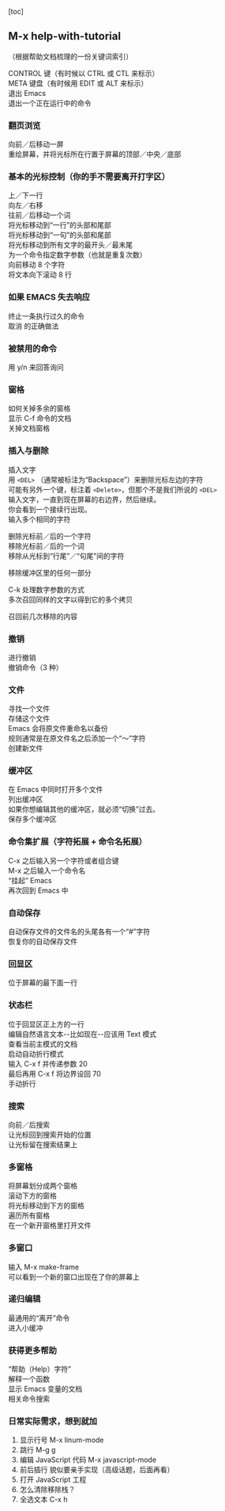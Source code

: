 [toc]
## M-x help-with-tutorial
（根据帮助文档梳理的一份关键词索引）

CONTROL 键（有时候以 CTRL 或 CTL 来标示）  
META 键盘（有时候用 EDIT 或 ALT 来标示）  
退出 Emacs  
退出一个正在运行中的命令  

### 翻页浏览
向前／后移动一屏  
重绘屏幕，并将光标所在行置于屏幕的顶部／中央／底部  

### 基本的光标控制（你的手不需要离开打字区）
上／下一行  
向左／右移  
往前／后移动一个词  
将光标移动到“一行”的头部和尾部  
将光标移动到“一句”的头部和尾部  
将光标移动到所有文字的最开头／最末尾  
为一个命令指定数字参数（也就是重复次数）  
向前移动 8 个字符  
将文本向下滚动 8 行  

### 如果 EMACS 失去响应
终止一条执行过久的命令  
取消 <ESC> 的正确做法  

### 被禁用的命令
用 y/n 来回答询问  

### 窗格
如何关掉多余的窗格  
显示 C-f 命令的文档  
关掉文档窗格  

### 插入与删除
插入文字  
用 `<DEL>` （通常被标注为“Backspace”）来删除光标左边的字符  
可能有另外一个键，标注着 `<Delete>`，但那个不是我们所说的 `<DEL>`  
输入文字，一直到现在屏幕的右边界，然后继续。  
你会看到一个接续行出现。  
输入多个相同的字符  

删除光标前／后的一个字符  
移除光标前／后的一个词  
移除从光标到“行尾”／“句尾”间的字符  

移除缓冲区里的任何一部分  

C-k 处理数字参数的方式  
多次召回同样的文字以得到它的多个拷贝  

召回前几次移除的内容  

### 撤销
进行撤销  
撤销命令（3 种）  

### 文件
寻找一个文件  
存储这个文件  
Emacs 会将原文件重命名以备份  
规则通常是在原文件名之后添加一个“～”字符  
创建新文件  

### 缓冲区
在 Emacs 中同时打开多个文件  
列出缓冲区  
如果你想编辑其他的缓冲区，就必须“切换”过去。  
保存多个缓冲区  

### 命令集扩展（字符拓展 + 命令名拓展）
C-x 之后输入另一个字符或者组合键  
M-x 之后输入一个命令名  
“挂起” Emacs  
再次回到 Emacs 中  

### 自动保存
自动保存文件的文件名的头尾各有一个“#”字符  
恢复你的自动保存文件  

### 回显区
位于屏幕的最下面一行  

### 状态栏
位于回显区正上方的一行  
编辑自然语言文本--比如现在--应该用 Text 模式  
查看当前主模式的文档  
启动自动折行模式  
输入 C-x f 并传递参数 20  
最后再用 C-x f 将边界设回 70  
手动折行  

### 搜索
向前／后搜索  
让光标回到搜索开始的位置  
让光标留在搜索结果上  

### 多窗格
将屏幕划分成两个窗格  
滚动下方的窗格  
将光标移动到下方的窗格  
遍历所有窗格  
在一个新开窗格里打开文件  

### 多窗口
输入 M-x make-frame <Return>  
可以看到一个新的窗口出现在了你的屏幕上  

### 递归编辑
最通用的“离开”命令  
进入小缓冲  

### 获得更多帮助
“帮助（Help）字符”  
解释一个函数  
显示 Emacs 变量的文档  
相关命令搜索  

### 日常实际需求，想到就加
1. 显示行号
M-x linum-mode
2. 跳行
M-g g
3. 编辑 JavaScript 代码
M-x javascript-mode
4. 前后插行
貌似要亲手实现（高级话题，后面再看）
5. 打开 JavaScript 工程
6. 怎么清除移除栈？
7. 全选文本
C-x h